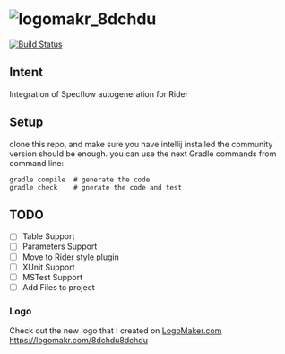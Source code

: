 # ![logomakr_8dchdu](https://user-images.githubusercontent.com/3071208/29508416-bf674688-8654-11e7-8c90-5472529cd9aa.png)
[![Build Status](https://travis-ci.org/kanekotic/Specflow.Rider.svg?branch=master)](https://travis-ci.org/kanekotic/Specflow.Rider)
## Intent

Integration of Specflow autogeneration for Rider

## Setup

clone this repo, and make sure you have intellij installed the community version should be enough. you can use the next Gradle commands from command line:

```
gradle compile  # generate the code
gradle check    # gnerate the code and test
```

## TODO

- [ ] Table Support
- [ ] Parameters Support
- [ ] Move to Rider style plugin
- [ ] XUnit Support
- [ ] MSTest Support
- [ ] Add Files to project

### Logo

 Check out the new logo that I created on <a href="http://logomakr.com" title="Logo Maker">LogoMaker.com</a> https://logomakr.com/8dchdu8dchdu
